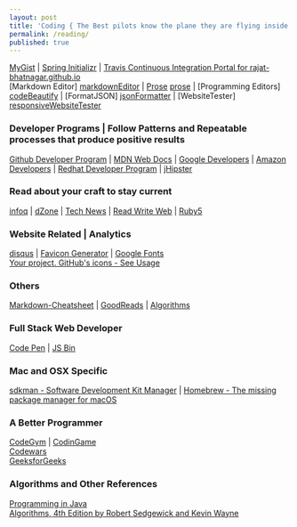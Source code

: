 ```yaml
---
layout: post
title: 'Coding { The Best pilots know the plane they are flying inside out }'
permalink: /reading/
published: true
---
```

<a href="https://gist.github.com/rajat-bhatnagar" target="_blank">MyGist</a> <t>|</t>
<a href="http://start.spring.io" target="_blank">Spring Initializr</a> <t>|</t>
<a href="https://travis-ci.org/rajat-bhatnagar/rajat-bhatnagar.github.io" target="_blank">Travis Continuous Integration Portal for rajat-bhatnagar.github.io</a><br>
[Markdown Editor] [markdownEditor] |
[Prose] [prose] |
[Programming Editors] [codeBeautify] | 
[FormatJSON] [jsonFormatter] | 
[WebsiteTester] [responsiveWebsiteTester]

[codeBeautify]: https://codebeautify.org
[prose]: http://prose.io/
[jsonFormatter]:  https://jsonformatter.org
[markdownEditor]: https://stackedit.io/editor
[responsiveWebsiteTester]: https://codebeautify.org/responsive-website-tester

### Developer Programs | Follow Patterns and Repeatable processes that produce positive results
<a href="https://developer.github.com/" target="_blank">Github Developer Program</a> <t>|</t>
<a href="https://developer.mozilla.org/en-US/" target="_blank">MDN Web Docs</a> <t>|</t>
<a href="https://developers.google.com/" target="_blank">Google Developers</a> <t>|</t>
<a href="https://developer.amazon.com/" target="_blank">Amazon Developers</a> <t>|</t>
<a href="https://developers.redhat.com/" target="_blank">Redhat Developer Program</a> <t>|</t>
<a href="http://www.jhipster.tech//" target="_blank">jHipster</a> <br>

### Read about your craft to stay current
<a href="https://www.infoq.com/" target="_blank">infoq</a> <t>|</t>
<a href="https://dzone.com" target="_blank">dZone</a> <t>|</t>
<a href="https://news.ycombinator.com/" target="_blank">Tech News</a> <t>|</t>
<a href="https://readwrite.com/" target="_blank">Read Write Web</a> <t>|</t>
<a href="https://ruby5.codeschool.com/" target="_blank">Ruby5</a><br>

### Website Related | Analytics
<a href="https://disqus.com/admin/" target="_blank">disqus</a> <t>|</t>
<a href="https://realfavicongenerator.net/" target="_blank">Favicon Generator</a> <t>|</t>
<a href="https://fonts.google.com/" target="_blank">Google Fonts</a> <br>
<a href="https://octicons.github.com/" target="_blank">Your project. GitHub's icons - See Usage</a> <br>

### Others
<a href="https://github.com/adam-p/markdown-here/wiki/Markdown-Cheatsheet#lists" target="_blank">Markdown-Cheatsheet</a> <t>|</t>
<a href="https://www.goodreads.com/Rajat_Bhatnagar" target="_blank">GoodReads</a> <t>|</t>
<a href="http://algs4.cs.princeton.edu/home/" target="_blank">Algorithms</a><br>

### Full Stack Web Developer
<a href="https://codepen.io" target="_blank">Code Pen</a> <t>|</t>
<a href="http://jsbin.com" target="_blank">JS Bin</a><br>

### Mac and OSX Specific
<a href="https://sdkman.io/" target="_blank">sdkman - Software Development Kit Manager</a> <t>|</t>
<a href="https://brew.sh/" target="_blank">Homebrew - The missing package manager for macOS</a><br>

### A Better Programmer
<a href="https://codegym.cc/" target="_blank">CodeGym</a> <t>|</t>
<a href="https://www.codingame.com/start" target="_blank">CodinGame</a><br>
<a href="https://www.codewars.com/" target="_blank">Codewars</a><br>
<a href="https://www.geeksforgeeks.org/" target="_blank">GeeksforGeeks</a><br>

### Algorithms and Other References
<a href="https://introcs.cs.princeton.edu/java/home/" target="_blank">Programming in Java</a> <br>
<a href="https://algs4.cs.princeton.edu/home/" target="_blank">Algorithms, 4th Edition by Robert Sedgewick and Kevin Wayne</a> <br>
